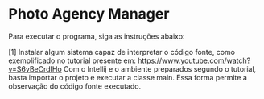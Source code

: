 # Photo Agency Manager

Para executar o programa, siga as instruções abaixo:

[1] Instalar algum sistema capaz de interpretar o código fonte, como exemplificado no tutorial presente em: https://www.youtube.com/watch?v=S6vBeCrdIHo
Com o Intellij e o ambiente preparados segundo o tutorial, basta importar o projeto e executar a classe main.
Essa forma permite a observação do código fonte executado.
